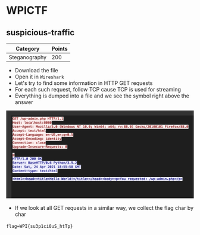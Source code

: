 # WPICTF
## suspicious-traffic

Category | Points
--- | --- 
Steganography | 200

- Download the file
- Open it in ``Wireshark``
- Let's try to find some information in HTTP GET requests
- For each such request, follow TCP cause TCP is used for streaming
- Everything is dumped into a file and we see the symbol right above the answer

![wireshark-screen](wireShark.png)
 
- If we look at all GET requests in a similar way, we collect the flag char by char

`flag=WPI{su3p1ci0uS_htTp}`